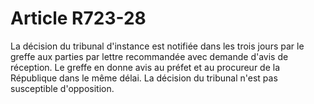 # Article R723-28

La décision du tribunal d'instance est notifiée dans les trois jours par le greffe aux parties par lettre recommandée avec demande d'avis de réception. Le greffe en donne avis au préfet et au procureur de la République dans le même délai.   La décision du tribunal n'est pas susceptible d'opposition.